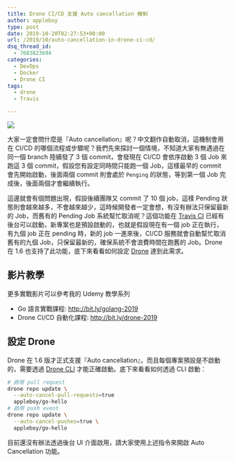 ```yaml
---
title: Drone CI/CD 支援 Auto cancellation 機制
author: appleboy
type: post
date: 2019-10-20T02:27:53+00:00
url: /2019/10/auto-cancellation-in-drone-ci-cd/
dsq_thread_id:
  - 7683823694
categories:
  - DevOps
  - Docker
  - Drone CI
tags:
  - drone
  - Travis

---
```

[![][1]][1]

大家一定會問什麼是『Auto cancellation』呢？中文翻作自動取消，這機制會用在 CI/CD 的哪個流程或步驟呢？我們先來探討一個情境，不知道大家有無遇過在同一個 branch 陸續發了 3 個 commit，會發現在 CI/CD 會依序啟動 3 個 Job 來跑這 3 個 commit，假設您有設定同時間只能跑一個 Job，這樣最早的 commit 會先開始啟動，後面兩個 commit 則會處於 `Penging` 的狀態，等到第一個 Job 完成後，後面兩個才會繼續執行。

<!--more-->

這邊就會有個問題出現，假設後續團隊又 commit 了 10 個 job，這樣 Pending 狀態則會越來越多，不會越來越少，這時候開發者一定會想，有沒有辦法只保留最新的 Job，而舊有的 Pending Job 系統幫忙取消呢？這個功能在 [Travis CI][2] 已經有後台可以啟動，新專案也是預設啟動的，也就是假設現在有一個 job 正在執行，有九個 job 正在 pending 時，新的 job 一進來後，CI/CD 服務就會自動幫忙取消舊有的九個 Job，只保留最新的，確保系統不會浪費時間在跑舊的 Job。Drone 在 1.6 也支持了此功能，底下來看看如何設定 [Drone][3] 達到此需求。

## 影片教學

更多實戰影片可以參考我的 Udemy 教學系列

  * Go 語言實戰課程: <http://bit.ly/golang-2019>
  * Drone CI/CD 自動化課程: <http://bit.ly/drone-2019>

## 設定 Drone

Drone 在 1.6 版才正式支援『Auto cancellation』，而且每個專案預設是不啟動的，需要透過 [Drone CLI][4] 才能正確啟動。底下來看看如何透過 CLI 啟動：

```bash
# 啟用 pull request
drone repo update \
  --auto-cancel-pull-requests=true 
  appleboy/go-hello
# 啟用 push event
drone repo update \
  --auto-cancel-pushes=true \
  appleboy/go-hello
```

目前還沒有辦法透過後台 UI 介面啟用，請大家使用上述指令來開啟 Auto Cancellation 功能。

 [1]: https://lh3.googleusercontent.com/RK0neP9RNsD1P5N5zGL0BqgvUFnDDb1YuzyIUKLlD01ejmM87JNaU29bweqw_CyD0v39FYfi5wAh6wCls1CIxaMMiOdHX6WQ4p7hFU5Qlt052uya0NZ6pjJJAA24rfhbpDFDwKmivfU=w1920-h1080
 [2]: https://travis-ci.org/
 [3]: https://drone.io/ "Drone"
 [4]: https://docs.drone.io/cli/install/ "Drone CLI"